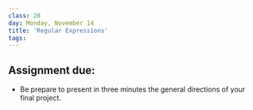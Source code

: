 ```yaml
---
class: 20
day: Monday, November 14
title: 'Regular Expressions'
tags: 
---
```


## Assignment due: 
- Be prepare to present in three minutes the general directions of your final project. 
